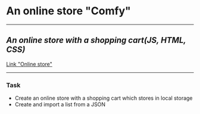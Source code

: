 # An online store "Comfy"
---
## _An online store with a shopping cart(JS, HTML, CSS)_

[Link "Online store"](https://anastasiash29.github.io/online-store/)

---

### Task
- Create an online store with a shopping cart which stores in local storage
- Create and import a list from a JSON
